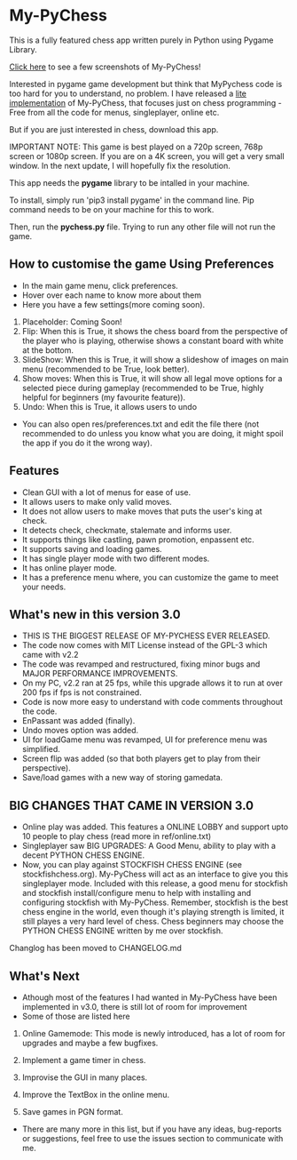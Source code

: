 # My-PyChess
This is a fully featured chess app written purely in Python using Pygame Library.

[Click here](/screenshots.md) to see a few screenshots of My-PyChess!

Interested in pygame game development but think that MyPychess code is too hard for you to understand, no problem. I have released a [lite implementation](http://github.com/ankith26/My-PyChess-lite/) of My-PyChess, that focuses just on chess programming - Free from all the code for menus, singleplayer, online etc. 

But if you are just interested in chess, download this app.

IMPORTANT NOTE: This game is best played on a 720p screen, 768p screen or 1080p screen. If you are on a 4K screen, you will get a very small window. In the next update, I will hopefully fix the resolution.

This app needs the **pygame** library to be intalled in your machine.

To install, simply run 'pip3 install pygame' in the command line.
Pip command needs to be on your machine for this to work.

Then, run the **pychess.py** file. Trying to run any other file will not run the game.

## How to customise the game Using Preferences
- In the main game menu, click preferences.
- Hover over each name to know more about them
- Here you have a few settings(more coming soon).
1) Placeholder: Coming Soon!
2) Flip: When this is True, it shows the chess board from the perspective of the player who is playing, otherwise shows a constant board with white at the bottom.
3) SlideShow: When this is True, it will show a slideshow of images on main menu (recommended to be True, look better).
4) Show moves: When this is True, it will show all legal move options for a selected piece during gameplay (recommended to be True, highly helpful for beginners (my favourite feature)).
5) Undo: When this is True, it allows users to undo

- You can also open res/preferences.txt and edit the file there (not recommended to do unless you know what you are doing, it might spoil the app if you do it the wrong way).

## Features
- Clean GUI with a lot of menus for ease of use.
- It allows users to make only valid moves.
- It does not allow users to make moves that puts the user's king at check.
- It detects check, checkmate, stalemate and informs user.
- It supports things like castling, pawn promotion, enpassent etc.
- It supports saving and loading games.
- It has single player mode with two different modes.
- It has online player mode.
- It has a preference menu where, you can customize the game to meet your needs.

## What's new in this version 3.0
- THIS IS THE BIGGEST RELEASE OF MY-PYCHESS EVER RELEASED.
- The code now comes with MIT License instead of the GPL-3 which came with v2.2
- The code was revamped and restructured, fixing minor bugs and MAJOR PERFORMANCE IMPROVEMENTS.
- On my PC, v2.2 ran at 25 fps, while this upgrade allows it to run at over 200 fps if fps is not constrained.
- Code is now more easy to understand with code comments throughout the code.
- EnPassant was added (finally).
- Undo moves option was added.
- UI for loadGame menu was revamped, UI for preference menu was simplified.
- Screen flip was added (so that both players get to play from their perspective).
- Save/load games with a new way of storing gamedata.

## BIG CHANGES THAT CAME IN VERSION 3.0

- Online play was added. This features a ONLINE LOBBY and support upto 10 people to play chess (read more in ref/online.txt)
- Singleplayer saw BIG UPGRADES: A Good Menu, ability to play with a decent PYTHON CHESS ENGINE.
- Now, you can play against STOCKFISH CHESS ENGINE (see stockfishchess.org). My-PyChess will act as an interface to give you this singleplayer mode. Included with this release, a good menu for stockfish and stockfish install/configure menu to help with installing and configuring stockfish with My-PyChess. Remember, stockfish is the best chess engine in the world, even though it's playing strength is limited, it still playes a very hard level of chess. Chess beginners may choose the PYTHON CHESS ENGINE written by me over stockfish.

Changlog has been moved to CHANGELOG.md

## What's Next

- Athough most of the features I had wanted in My-PyChess have been implemented in v3.0, there is still lot of room for improvement
- Some of those are listed here
1) Online Gamemode: This mode is newly introduced, has a lot of room for upgrades and maybe a few bugfixes.

2) Implement a game timer in chess.

3) Improvise the GUI in many places.

4) Improve the TextBox in the online menu.

5) Save games in PGN format.

- There are many more in this list, but if you have any ideas, bug-reports or suggestions, feel free to use the issues section to communicate with me.

